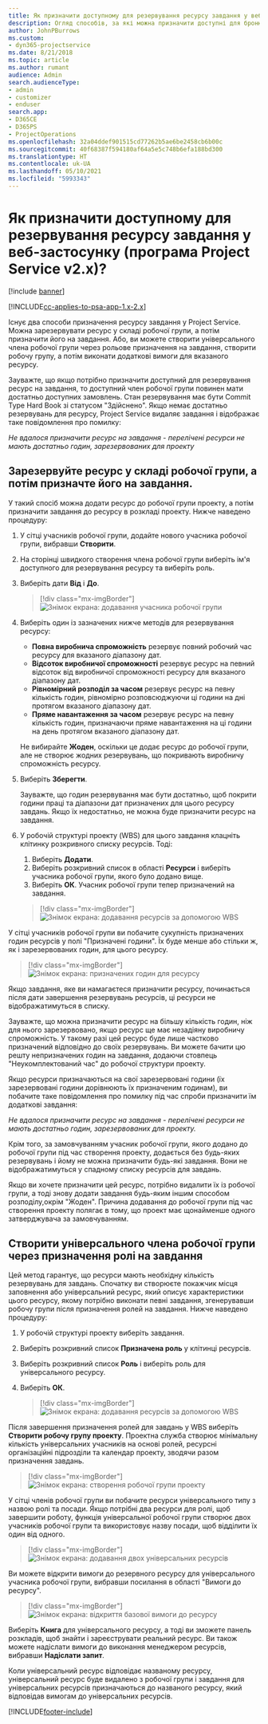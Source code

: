 ```yaml
---
title: Як призначити доступному для резервування ресурсу завдання у веб-застосунку
description: Огляд способів, за які можна призначити доступні для бронювання ресурси.
author: JohnPBurrows
ms.custom:
- dyn365-projectservice
ms.date: 8/21/2018
ms.topic: article
ms.author: rumant
audience: Admin
search.audienceType:
- admin
- customizer
- enduser
search.app:
- D365CE
- D365PS
- ProjectOperations
ms.openlocfilehash: 32a04ddef901515cd77262b5ae6be2458cb6b00c
ms.sourcegitcommit: 40f68387f594180af64a5e5c748b6efa188bd300
ms.translationtype: HT
ms.contentlocale: uk-UA
ms.lasthandoff: 05/10/2021
ms.locfileid: "5993343"
---
```

# <a name="how-do-i-assign-a-bookable-resource-to-a-task-in-the-web-app-project-service-app-v2x"></a>Як призначити доступному для резервування ресурсу завдання у веб-застосунку (програма Project Service v2.x)?

[!include [banner](../includes/psa-now-project-operations.md)]

[!INCLUDE[cc-applies-to-psa-app-1.x-2.x](../includes/cc-applies-to-psa-app-1x-2x.md)]

Існує два способи призначення ресурсу завдання у Project Service. Можна зарезервувати ресурс у складі робочої групи, а потім призначити його на завдання. Або, ви можете створити універсального члена робочої групи через рольове призначення на завдання, створити робочу групу, а потім виконати додаткові вимоги для вказаного ресурсу.

Зауважте, що якщо потрібно призначити доступний для резервування ресурс на завдання, то доступний член робочої групи повинен мати достатньо доступних замовлень. Стан резервування має бути Commit Type Hard Book зі статусом "Здійснено". Якщо немає достатньо резервувань для ресурсу, Project Service видаляє завдання і відображає таке повідомлення про помилку:

*Не вдалося призначити ресурс на завдання - перелічені ресурси не мають достатньо годин, зарезервованих для проекту*

## <a name="book-a-resource-as-a-team-member-and-then-assign-the-resource-to-a-task"></a>Зарезервуйте ресурс у складі робочої групи, а потім призначте його на завдання.

У такий спосіб можна додати ресурс до робочої групи проекту, а потім призначити завдання до ресурсу в розкладі проекту. Нижче наведено процедуру:
1.  У сітці учасників робочої групи, додайте нового учасника робочої групи, вибравши **Створити**.
2.  На сторінці швидкого створення члена робочої групи виберіть ім'я доступного для резервування ресурсу та виберіть роль.
3.  Виберіть дати **Від** і **До**.

    > [!div class="mx-imgBorder"] 
    > ![Знімок екрана: додавання учасника робочої групи](media/FAQ-Resources-to-Tasks2-1.png "Знімок екрана: додавання учасника робочої групи")
 
4.  Виберіть один із зазначених нижче методів для резервування ресурсу:
    - **Повна виробнича спроможність** резервує повний робочий час ресурсу для вказаного діапазону дат.
    - **Відсоток виробничої спроможності** резервує ресурс на певний відсоток від виробничої спроможності ресурсу для вказаного діапазону дат.
    - **Рівномірний розподіл за часом** резервує ресурс на певну кількість годин, рівномірно розповсюджуючи ці години на дні протягом вказаного діапазону дат.
    - **Пряме навантаження за часом** резервує ресурс на певну кількість годин, призначаючи пряме навантаження на ці години на день протягом вказаного діапазону дат.

    Не вибирайте **Жоден**, оскільки це додає ресурс до робочої групи, але не створює жодних резервувань, що покривають виробничу спроможність ресурсу.
5.  Виберіть **Зберегти**.

    Зауважте, що годин резервування має бути достатньо, щоб покрити години праці та діапазони дат призначених для цього ресурсу завдань. Якщо їх недостатньо, не можна буде призначити ресурс на завдання.

6.  У робочій структурі проекту (WBS) для цього завдання клацніть клітинку розкривного списку ресурсів. Тоді: 

    1. Виберіть **Додати**.
    2. Виберіть розкривний список в області **Ресурси** і виберіть учасника робочої групи, якого було додано вище.
    3. Виберіть **ОК**. Учасник робочої групи тепер призначений на завдання.

    > [!div class="mx-imgBorder"] 
    > ![Знімок екрана: додавання ресурсів за допомогою WBS](media/FAQ-Resources-to-Tasks2-2.png "Знімок екрана: додавання ресурсів за допомогою WBS")
 
У сітці учасників робочої групи ви побачите сукупність призначених годин ресурсів у полі "Призначені години". Їх буде менше або стільки ж, як і зарезервованих годин, для цього ресурсу. 

> [!div class="mx-imgBorder"] 
> ![Знімок екрана: призначених годин для ресурсу](media/FAQ-Resources-to-Tasks2-3.png "Знімок екрана: призначених годин для ресурсу")
 
Якщо завдання, яке ви намагаєтеся призначити ресурсу, починається після дати завершення резервувань ресурсів, ці ресурси не відображатимуться в списку.

Зауважте, що можна призначити ресурс на більшу кількість годин, ніж для нього зарезервовано, якщо ресурс ще має незадіяну виробничу спроможність. У такому разі цей ресурс буде лише частково призначений відповідно до своїх резервувань. Ви можете бачити цю решту непризначених годин на завдання, додаючи стовпець "Неукомплектований час" до робочої структури проекту.

Якщо ресурси призначаються на свої зарезервовані години (їх зарезервовані години дорівнюють їх призначеним годинам), ви побачите таке повідомлення про помилку під час спроби призначити їм додаткові завдання:

*Не вдалося призначити ресурс на завдання - перелічені ресурси не мають достатньо годин, зарезервованих для проекту.*

Крім того, за замовчуванням учасник робочої групи, якого додано до робочої групи під час створення проекту, додається без будь-яких резервувань і йому не можна призначити будь-які завдання. Вони не відображатимуться у спадному списку ресурсів для завдань.

Якщо ви хочете призначити цей ресурс, потрібно видалити їх із робочої групи, а тоді знову додати завдання будь-яким іншим способом розподілу,окрім "Жоден". Причина додавання до робочої групи під час створення проекту полягає в тому, що проект має щонайменше одного затверджувача за замовчуванням.

## <a name="create-a-generic-team-member-through-role-assignment-on-tasks"></a>Створити універсального члена робочої групи через призначення ролі на завдання

Цей метод гарантує, що ресурси мають необхідну кількість резервувань для завдань. Спочатку ви створюєте покажчик місця заповнення або універсальний ресурс, який описує характеристики цього ресурсу, якому потрібно виконати певні завдання, згенерувавши робочу групи після призначення ролей на завдання. Нижче наведено процедуру:

1. У робочій структурі проекту виберіть завдання.
2. Виберіть розкривний список **Призначена роль** у клітинці ресурсів.
3. Виберіть розкривний список **Роль** і виберіть роль для універсального ресурсу.
4. Виберіть **ОК**.

    > [!div class="mx-imgBorder"] 
    > ![Знімок екрана: додавання ресурсів за допомогою WBS](media/FAQ-Resources-to-Tasks2-4.png "Знімок екрана: додавання ресурсів за допомогою WBS")
 
Після завершення призначення ролей для завдань у WBS виберіть **Створити робочу групу проекту**. Проектна служба створює мінімальну кількість універсальних учасників на основі ролей, ресурсні організаційні підрозділи та календар проекту, зводячи разом призначення завдань.

> [!div class="mx-imgBorder"] 
> ![Знімок екрана: створення робочої групи проекту](media/FAQ-Resources-to-Tasks2-5.png "Знімок екрана: створення робочої групи проекту")
 
У сітці членів робочої групи ви побачите ресурси універсального типу з назвою ролі та посади. Якщо потрібні два ресурси для ролі, щоб завершити роботу, функція універсальної робочої групи створює двох учасників робочої групи та використовує назву посади, щоб відділити їх один від одного.

> [!div class="mx-imgBorder"] 
> ![Знімок екрана: додавання двох універсальних ресурсів](media/FAQ-Resources-to-Tasks2-6.png "Знімок екрана: додавання двох універсальних ресурсів")
 
Ви можете відкрити вимоги до резервного ресурсу для універсального учасника робочої групи, вибравши посилання в області "Вимоги до ресурсу".

> [!div class="mx-imgBorder"] 
> ![Знімок екрана: відкриття базової вимоги до ресурсу](media/FAQ-Resources-to-Tasks2-7.png "Знімок екрана: відкриття базової вимоги до ресурсу")

Виберіть **Книга** для універсального ресурсу, а тоді ви зможете панель розкладів, щоб знайти і зареєструвати реальний ресурс. Ви також можете надіслати вимоги до виконання менеджером ресурсів, вибравши **Надіслати запит**.

Коли універсальний ресурс відповідає названому ресурсу, універсальний ресурс буде видалено з робочої групи і завдання для універсальних ресурсів призначаються до названого ресурсу, який відповідав вимогам до універсальних ресурсів.
 



[!INCLUDE[footer-include](../includes/footer-banner.md)]